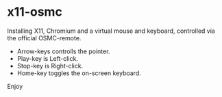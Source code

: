 # x11-osmc
Installing X11, Chromium and a virtual mouse and keyboard, controlled via the official OSMC-remote.

* Arrow-keys controlls the pointer.
* Play-key is Left-click.
* Stop-key is Right-click.
* Home-key toggles the on-screen keyboard.

Enjoy
